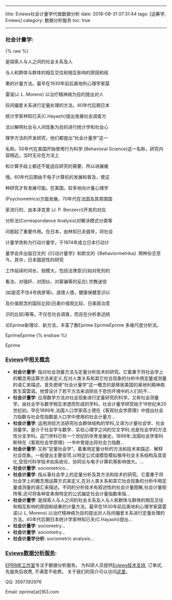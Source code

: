 
---
title: Eviews社会计量学代做数据分析
date: 2018-08-31 07:31:44
tags: [运筹学, Eviews]
category: 数据分析服务
toc: true

---



<span></span>
<!-- more -->



### 社会计量学:

{% raw %}
<div class="p1">是探索人与人之间的社会关系及人

与人和群体与群体的相互交往和相互影响的原因和结

果的计量方法。最早在1930年前后奥地利心理学家莫

雷诺(J. L. Moreno) 以治疗精神病为目的提出对人

际间偏爱关系进行定量处理的方法。40年代后期日本

统计学家林知已夫(C.Hayashi)提出发展社会调查方

法以解明社会与人间现象为目的进行统计学和社会心

理学方法的开发研究，他们都提出“社会计量学”这一

名称。50年代在美国开始使用行为科学 (Behavioral Science)这一名称，研究内容相近。当时无论在方法上

和计算手段上都还不能适应研究的需要，所以进展缓

慢。60年代后期由于电子计算机的发展和普及，使这

种研究才有发展可能。在美国，较多地向计量心理学

(Psychometrics)方面发展。70年代在法国及其周围国

家流行的、由本泽克里 (J. P. Benzecri)开发的对应

分析法(Correspondance Analysis)对解决模式分类等

问题起了重要作用。在日本，由林知已夫倡导，将社会

计量学改称为行动计量学，于1974年成立日本行动计

量学会并出版日文的《行动计量学》和欧文的《Behaviormetrika》两种杂志至今。其中，日本国民性的研究

工作延续时间长、规模大，包括法律意识(如对死刑的

看法、对强奸、对团伙、对蒙骗等的反应) 宗教迷信

(如是否不住4号病房等)，道德人情，健康保健意识以

及价值观念的国际比较(日美价值观比较、日美政治意

识的比较)等等。不仅在社会调查，而且在分析表述结

论Eprime新理论、新方法，丰富了数Eprime
EprimeEprime
多维尺度分析法。</div>EprimeEprime
{% endraw %}


Eprime
### [Eviews](/tags/Eviews/)中[相关概念](/categories/数据分析服务)

- **社会计量学**: 指对社会测量方法与定量分析技术的研究。它着重于将社会学上的概念用运算方法来定义,在对人类关系和其它社会现象的分析中用定量或测量的语汇来描述。首先使用“社会计量学”这一概念的是移居美国的奥地利精神病医生莫雷诺。他曾设计了若干方法来消除处于悲伤环境中的人们的不...
- **社会计量学**: 应用数学方法对社会现象进行定量研究的科学。又称社会测量学。由社会学与数学相互渗透而形成的学科。社会计量学研究始于19世纪末20世纪初。早在1899年,法国人口学家高士德在《客观社会学原理》中提出社会力指数与社会性指数是人口学中使用的社会计量方...
- **社会计量学**: 运用测验方法研究社会群体结构的学科,又译为计量社会学、社会测量学。是介于社会学与数学、实验心理学之间的交叉学科,也是社会学的方法性分支学科。这门学科已有一个世纪的孕育发展史。1899年,法国社会学家科斯特在《客观社会学原理》一书中曾提出将社会力指数...
- **社会计量学**: 又称“定量社会学”。着重用定量分析的方法和技术来描述、解释社会现象。一般提出主要变项,以特定公式或模型模拟推导社会关系结构及其变化,受现代科学技术如系统论、协同论与电子计算机等影响很大。...
- **社会计量学**: sociometrics...
- **社会计量学**: 指从事社会学上的定量分析及其方法和技术的研究。它着重于将社会学上的概念用运算方式来定义,在对人类关系和其它社会现象的分析中用定量或测量的语汇来描述。不同的分析技术有叙述性的社会计量图解,社会计量矩阵等,还可将各种变素用特定的公式编定社会计量指数来指...
- **社会计量学**: 是探索人与人之间的社会关系及人与人和群体与群体的相互交往和相互影响的原因和结果的计量方法。最早在1930年前后奥地利心理学家莫雷诺(J. L. Moreno) 以治疗精神病为目的提出对人际间偏爱关系进行定量处理的方法。40年代后期日本统计学家林知已夫(C.Hayashi)提出...
- **社会计量学**: sociometry...
- **社会计量学**: sociometry...
- **社会计量学分析**: sociometric analysis...




### [Eviews](/tags/Eviews/)[数据分析服务](/categories/数据分析服务/):
[EPRIME工作室](http://eprime.cn/)专注于数据分析服务。
为科研人员提供[Eviews技术支持](http://eprime.cn/2018/08/18/EPRIME工作室Eviews代做服务详情/), 订单式, 先服务后收费, 不满意不收费。
关于我们的简介可以访问[这里](http://eprime.cn/2018/08/17/关于EPRIME工作室/)。

QQ: 3597392976

Email: eprime[at]163.com


